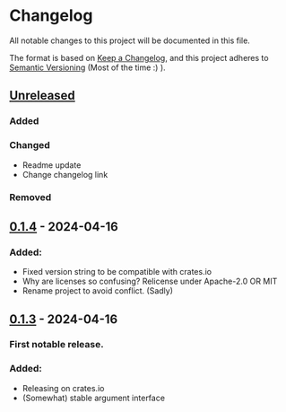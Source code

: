# Changelog

All notable changes to this project will be documented in this file.

The format is based on [Keep a Changelog](https://keepachangelog.com/en/1.1.0/),
and this project adheres to [Semantic Versioning](https://semver.org/spec/v2.0.0.html) (Most of the time :) ).

## [Unreleased]

### Added


### Changed

- Readme update
- Change changelog link

### Removed


## [0.1.4] - 2024-04-16

### Added:
- Fixed version string to be compatible with crates.io
- Why are licenses so confusing? Relicense under Apache-2.0 OR MIT
- Rename project to avoid conflict. (Sadly)


## [0.1.3] - 2024-04-16

### First notable release.

### Added:
- Releasing on crates.io
- (Somewhat) stable argument interface




[unreleased]: https://github.com/Jacoblightning/SimpleWebServer-RS/compare/v0.1.4...HEAD
[0.1.4]: https://github.com/Jacoblightning/SimpleWebServer-RS/compare/v0.1.3...v0.1.4
[0.1.3]: https://github.com/Jacoblightning/SimpleWebServer-RS/releases/tag/v0.1.3
